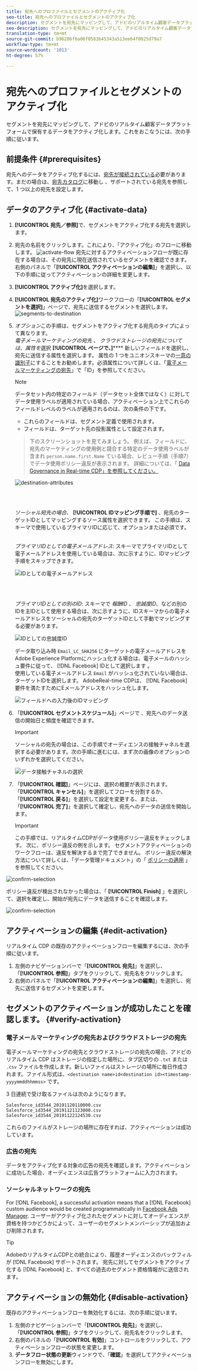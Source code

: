 ```yaml
---
title: 宛先へのプロファイルとセグメントのアクティブ化
seo-title: 宛先へのプロファイルとセグメントのアクティブ化
description: セグメントを宛先にマッピングして、アドビのリアルタイム顧客データプラットフォームで保有するデータをアクティブ化します。これをおこなうには、次の手順に従います。
seo-description: セグメントを宛先にマッピングして、アドビのリアルタイム顧客データプラットフォームで保有するデータをアクティブ化します。これをおこなうには、次の手順に従います。
translation-type: tm+mt
source-git-commit: b96286f6a06f0583b45343a513ee64f0025d79a7
workflow-type: tm+mt
source-wordcount: '1013'
ht-degree: 57%

---
```



# 宛先へのプロファイルとセグメントのアクティブ化

セグメントを宛先にマッピングして、アドビのリアルタイム顧客データプラットフォームで保有するデータをアクティブ化します。これをおこなうには、次の手順に従います。

## 前提条件 {#prerequisites}

宛先へのデータをアクティブ化するには、[宛先が接続されている](/help/rtcdp/destinations/connect-destination.md)必要があります。まだの場合は、[宛先カタログ](/help/rtcdp/destinations/destinations-catalog.md)に移動し 、サポートされている宛先を参照して、1 つ以上の宛先を設定します。

## データのアクティブ化 {#activate-data}

1. **[!UICONTROL 宛先／参照]**&#x200B;で、セグメントをアクティブ化する宛先を選択します。
2. 宛先の名前をクリックします。これにより、「アクティブ化」のフローに移動します。
   ![activate-flow](/help/rtcdp/destinations/assets/activate-flow.png)
宛先に対するアクティベーションフローが既に存在する場合は、その宛先に現在送信されているセグメントを確認できます。右側のパネルで「**[!UICONTROL アクティベーションの編集]**」を選択し、以下の手順に従ってアクティベーションの詳細を変更します。
3. **[!UICONTROL アクティブ化]**&#x200B;を選択します。
4. **[!UICONTROL 宛先のアクティブ化]**&#x200B;ワークフローの「**[!UICONTROL セグメントを選択]**」ページで、宛先に送信するセグメントを選択します。
   ![segments-to-destination](/help/rtcdp/destinations/assets/email-select-segments.png)
5. *オプション*&#x200B;この手順は、セグメントをアクティブ化する宛先のタイプによって異なります。 <br> *電子メールマーケティングの宛先* 、 *クラウドストレージの宛先については、属性を*&#x200B;選択 **[!UICONTROL ページで、]****** 新しいフィールドを選択し、宛先に送信する属性を選択します。
属性の 1 つをユニオンスキーマの[一意の識別子](/help/rtcdp/destinations/email-marketing-destinations.md#identity)にすることをお勧めします。必須属性について詳しくは、「[電子メールマーケティングの宛先](/help/rtcdp/destinations/email-marketing-destinations.md#identity)」で「ID」を参照してください。

   >[!NOTE]
   > 
   >データセット内の特定のフィールド（データセット全体ではなく）に対してデータ使用ラベルが適用されている場合、アクティベーション上でこれらのフィールドレベルのラベルが適用されるのは、次の条件の下です。
   >* これらのフィールドは、セグメント定義で使用されます。
   >* フィールドは、ターゲット先の投影属性として設定されます。

   >
   > 下のスクリーンショットを見てみましょう。 例えば、フィールドに、宛先のマーケティングの使用例と競合する特定のデータ使用ラベルが含まれ `person.name.first.Name` ている場合、レビュー手順（手順7）でデータ使用ポリシー違反が表示されます。 詳細については、「 [Data Governance in Real-time CDP」を参照してください。](/help/rtcdp/privacy/data-governance-overview.md#destinations)

   ![destination-attributes](/help/rtcdp/destinations/assets/select-attributes-step.png)

   <br> 

   *ソーシャル宛先の場合*、 **[!UICONTROL IDマッピング手順で]** 、宛先のターゲットIDとしてマッピングするソース属性を選択できます。 この手順は、スキーマで使用しているプライマリIDに応じて、オプションまたは必須です。 <br> 

   *プライマリIDとしての電子メールアドレス*: スキーマでプライマリIDとして電子メールアドレスを使用している場合は、次に示すように、IDマッピング手順をスキップできます。

   ![IDとしての電子メールアドレス](/help/rtcdp/destinations/assets/email-as-identity.gif)

   <br> 

   *プライマリIDとしての別のID*: スキーマで *報酬ID* 、 *忠誠度ID*、などの別のIDを主IDとして使用する場合は、次に示すように、IDスキーマからの電子メールアドレスをソーシャルの宛先のターゲットIDとして手動でマッピングする必要があります。

   ![IDとしての忠誠度ID](/help/rtcdp/destinations/assets/rewardsid-as-identity.gif)


   データ取り込み時 `Email_LC_SHA256` にターゲットの電子メールアドレスをAdobe Experience Platformにハッシュ化する場合は、電子メールのハッシュ要件に従って、 [!DNL Facebook] IDとして選択します [](/help/rtcdp/destinations/facebook-destination.md#email-hashing-requirements)。 <br> 使用している電子メールアドレス `Email` がハッシュ化されていない場合は、ターゲットIDを選択します。 AdobeReal-time CDPは、 [!DNL Facebook] 要件を満たすためにEメールアドレスをハッシュ化します。

   ![フィールドへの入力後のIDマッピング](/help/rtcdp/destinations/assets/identity-mapping.png)

6. 「**[!UICONTROL セグメントスケジュール]**」ページで 、宛先へのデータ送信の開始日と頻度を確認できます。

   >[!IMPORTANT]
   >
   >ソーシャルの宛先の場合は、この手順でオーディエンスの接触チャネルを選択する必要があります。次の手順に進むには、まず次の画像のオプションのいずれかを選択してください。

   ![データ接触チャネルの選択](/help/rtcdp/destinations/assets/choose-data-origin.png)

7. 「**[!UICONTROL 確認]**」ページには、選択の概要が表示されます。「**[!UICONTROL キャンセル]**」を選択してフローを分割するか、「**[!UICONTROL 戻る]**」を選択して設定を変更する、または、「**[!UICONTROL 完了]**」を選択して確定し、宛先へのデータの送信を開始します。

   >[!IMPORTANT]
   >
   >この手順では、リアルタイムCDPがデータ使用ポリシー違反をチェックします。 次に、ポリシー違反の例を示します。 セグメントアクティベーションのワークフローは、違反を解決するまで完了できません。 ポリシー違反の解決方法について詳しくは、「データ管理ドキュメント」の「 [ポリシーの適用](/help/rtcdp/privacy/data-governance-overview.md#enforcement) 」を参照してください。

![confirm-selection](/help/rtcdp/destinations/assets/data-policy-violation.png)

ポリシー違反が検出されなかった場合は、「 **[!UICONTROL Finish]** 」を選択して、選択を確定し、開始が宛先にデータを送信することを確認します。

![confirm-selection](/help/rtcdp/destinations/assets/confirm-selection.png)



## アクティベーションの編集 {#edit-activation}

リアルタイム CDP の既存のアクティベーションフローを編集するには、次の手順に従います。

1. 左側のナビゲーションバーで「**[!UICONTROL 宛先]**」を選択し、「**[!UICONTROL 参照]**」タブをクリックして、宛先名をクリックします。
2. 右側のパネルで「**[!UICONTROL アクティベーションの編集]**」を選択し、宛先に送信するセグメントを変更します。

## セグメントのアクティベーションが成功したことを確認します。 {#verify-activation}

### 電子メールマーケティングの宛先およびクラウドストレージの宛先

電子メールマーケティングの宛先とクラウドストレージの宛先の場合、アドビのリアルタイム CDP はストレージの指定した場所に、タブ区切りの `.txt` または `.csv` ファイルを作成します。新しいファイルはストレージの場所に毎日作成されます。ファイル形式は、`<destination name>id<destination id><timestamp-yyyymmddhhmmss>` です。

3 日連続で受け取るファイルは次のようになります。

```
Salesforce_id3544_20191120110000.csv
Salesforce_id3544_20191121123000.csv
Salesforce_id3544_20191122124530.csv
```

これらのファイルがストレージの場所に存在すれば、アクティベーションは成功しています。

### 広告の宛先

データをアクティブ化する対象の広告の宛先を確認します。アクティベーションに成功した場合、オーディエンスは広告プラットフォームに入力されます。

### ソーシャルネットワークの宛先

For [!DNL Facebook], a successful activation means that a [!DNL Facebook] custom audience would be created programmatically in [Facebook Ads Manager](https://www.facebook.com/adsmanager/manage/). ユーザーがアクティブ化されたセグメントに対してオーディエンスが資格を持つかどうかによって、ユーザーのセグメントメンバーシップが追加および削除されます。

>[!TIP]
>
>AdobeのリアルタイムCDPとの統合により、履歴オーディエンスのバックフィルが [!DNL Facebook] サポートされます。 宛先に対してセグメントをアクティブ化する [!DNL Facebook] と、すべての過去のセグメント資格情報がに送信されます。

## アクティベーションの無効化 {#disable-activation}

既存のアクティベーションフローを無効化するには、次の手順に従います。

1. 左側のナビゲーションバーで「**[!UICONTROL 宛先]**」を選択し、「**[!UICONTROL 参照]**」タブをクリックして、宛先名をクリックします。
2. 右側のパネルの「**[!UICONTROL 有効]**」コントロールをクリックして、アクティベーションフローの状態を変更します。
3. **データフロー状態の更新**&#x200B;ウィンドウで、「**確認**」を選択してアクティベーションフローを無効にします。
